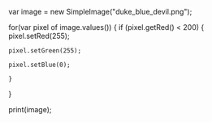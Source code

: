 	
var image = new SimpleImage("duke_blue_devil.png");
	
for(var pixel of image.values())
	{
   if (pixel.getRed() < 200) 
	{
        pixel.setRed(255);
        
	pixel.setGreen(255);
        
	pixel.setBlue(0);
    
	}
	
}
	
print(image);
